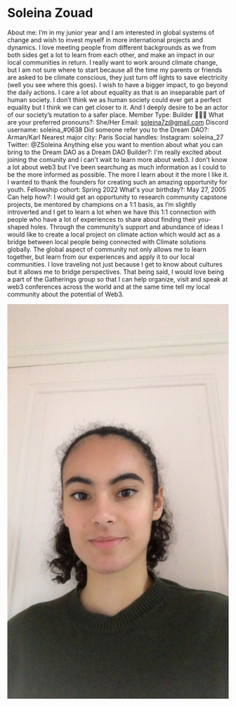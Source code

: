 # Soleina Zouad

About me: I’m in my junior year and I am interested in global systems of change and wish to invest myself in more international projects and dynamics. I love meeting people from different backgrounds as we from both sides get a lot to learn from each other, and make an impact in our local communities in return.
I really want to work around climate change, but I am not sure where to start because all the time my parents or friends are asked to be climate conscious, they just turn off lights to save electricity (well you see where this goes). I wish to have a bigger impact, to go beyond the daily actions.
I care a lot about equality as that is an inseparable part of human society. I don’t think we as human society could ever get a perfect equality but I think we can get closer to it. And I deeply desire to be an actor of our society’s mutation to a safer place.
Member Type: Builder 👷🏾‍♀️
What are your preferred pronouns?: She/Her
Email: soleina7z@gmail.com
Discord username: soleina_#0638
Did someone refer you to the Dream DAO?: Arman/Karl
Nearest major city: Paris
Social handles: Instagram: soleina_27
Twitter: @ZSoleina
Anything else you want to mention about what you can bring to the Dream DAO as a Dream DAO Builder?: I'm really excited about joining the comunity and i can't wait to learn more about web3. I don't know a lot about web3 but I've been searchung as much information as I could to be the more informed as possible. The more I learn about it the more I like it. I wanted to thank the founders for creating such an amazing opportunity for youth.
Fellowship cohort: Spring 2022
What's your birthday?: May 27, 2005
Can help how?: I would get an opportunity to research community capstone projects, be mentored by champions on a 1:1 basis, as I’m slightly introverted and I get to learn a lot when we have this 1:1 connection with people who have a lot of experiences to share about finding their you-shaped holes. Through the community’s support and abundance of ideas I would like to create a local project on climate action which would act as a bridge between local people being connected with Climate solutions globally. The global aspect of community not only allows me to learn together, but learn from our experiences and apply it to our local communities. I love traveling not just because I get to know about cultures but it allows me to bridge perspectives. That being said, I would love being a part of the Gatherings group so that I can help organize, visit and speak at web3 conferences across the world and at the same time tell my local community about the potential of Web3.

![30633E4C-602D-43EC-AD95-6B2B235F05A2.png](Soleina%20Zouad%208396c411ffcd4778986f9a4154ef2bbe/30633E4C-602D-43EC-AD95-6B2B235F05A2.png)